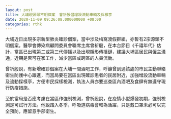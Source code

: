 ```yaml
---
layout: post
title: 大埔現源頭不明個案　曾祈殷倡增設流動車輛及採樣亭
date: 2020-11-09 09:26:08.000000000 +08:00
categories: rthk
---
```


大埔近日出現多宗新型肺炎確診個案，當中涉及梅窩渡假群組，亦暫有2宗源頭不明個案。醫學會傳染病顧問委員會聯席主席曾祈殷，在本台節目《千禧年代》估計，當區已出現第二或第三代傳播以及出現隱形傳播鏈，建議大埔區居民與僱主溝通，近期是否可在家工作，減少當區或跨區的人員流動。

曾祈殷說，有新增確診個案在大埔一間酒吧工作，呼籲曾到過該處的市民主動聯絡衞生防護中心跟進，而當局要在當區出現確診患者的民居附近，加強增設流動車輛及流動採樣亭，方便市民採樣檢測，執法人員亦要巡查區內酒吧及食肆有無遵守現行防疫措施。

至於當局是否應考慮在當區作強制檢測，曾祈殷說，在疫情小型爆發初期，強制檢測是可試行方法。他說踏入冬季，呼吸道病毒會較為活躍，只是戴口罩未必可以完全預防，應留意手部衛生。
